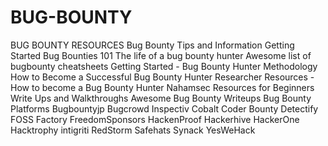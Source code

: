 # BUG-BOUNTY
BUG BOUNTY RESOURCES
 Bug Bounty Tips and Information
Getting Started
Bug Bounties 101
The life of a bug bounty hunter
Awesome list of bugbounty cheatsheets
Getting Started - Bug Bounty Hunter Methodology
How to Become a Successful Bug Bounty Hunter
Researcher Resources - How to become a Bug Bounty Hunter
Nahamsec Resources for Beginners
Write Ups and Walkthroughs
Awesome Bug Bounty Writeups
Bug Bounty Platforms
Bugbountyjp
Bugcrowd
Inspectiv
Cobalt
Coder Bounty
Detectify
FOSS Factory
FreedomSponsors
HackenProof
Hackerhive
HackerOne
Hacktrophy
intigriti
RedStorm
Safehats
Synack
YesWeHack
